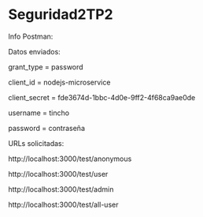 # Seguridad2TP2
Info Postman:

Datos enviados:

grant_type =   password

client_id =   nodejs-microservice

client_secret =  fde3674d-1bbc-4d0e-9ff2-4f68ca9ae0de

username =   tincho

password =   contraseña

URLs solicitadas:

http://localhost:3000/test/anonymous

http://localhost:3000/test/user

http://localhost:3000/test/admin

http://localhost:3000/test/all-user

